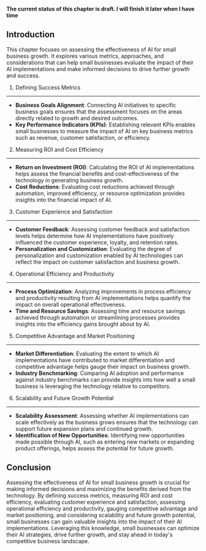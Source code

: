 **The current status of this chapter is draft. I will finish it later when I have time**

Introduction
------------

This chapter focuses on assessing the effectiveness of AI for small business growth. It explores various metrics, approaches, and considerations that can help small businesses evaluate the impact of their AI implementations and make informed decisions to drive further growth and success.

1. Defining Success Metrics
---------------------------

* **Business Goals Alignment**: Connecting AI initiatives to specific business goals ensures that the assessment focuses on the areas directly related to growth and desired outcomes.
* **Key Performance Indicators (KPIs)**: Establishing relevant KPIs enables small businesses to measure the impact of AI on key business metrics such as revenue, customer satisfaction, or efficiency.

2. Measuring ROI and Cost Efficiency
------------------------------------

* **Return on Investment (ROI)**: Calculating the ROI of AI implementations helps assess the financial benefits and cost-effectiveness of the technology in generating business growth.
* **Cost Reductions**: Evaluating cost reductions achieved through automation, improved efficiency, or resource optimization provides insights into the financial impact of AI.

3. Customer Experience and Satisfaction
---------------------------------------

* **Customer Feedback**: Assessing customer feedback and satisfaction levels helps determine how AI implementations have positively influenced the customer experience, loyalty, and retention rates.
* **Personalization and Customization**: Evaluating the degree of personalization and customization enabled by AI technologies can reflect the impact on customer satisfaction and business growth.

4. Operational Efficiency and Productivity
------------------------------------------

* **Process Optimization**: Analyzing improvements in process efficiency and productivity resulting from AI implementations helps quantify the impact on overall operational effectiveness.
* **Time and Resource Savings**: Assessing time and resource savings achieved through automation or streamlining processes provides insights into the efficiency gains brought about by AI.

5. Competitive Advantage and Market Positioning
-----------------------------------------------

* **Market Differentiation**: Evaluating the extent to which AI implementations have contributed to market differentiation and competitive advantage helps gauge their impact on business growth.
* **Industry Benchmarking**: Comparing AI adoption and performance against industry benchmarks can provide insights into how well a small business is leveraging the technology relative to competitors.

6. Scalability and Future Growth Potential
------------------------------------------

* **Scalability Assessment**: Assessing whether AI implementations can scale effectively as the business grows ensures that the technology can support future expansion plans and continued growth.
* **Identification of New Opportunities**: Identifying new opportunities made possible through AI, such as entering new markets or expanding product offerings, helps assess the potential for future growth.

Conclusion
----------

Assessing the effectiveness of AI for small business growth is crucial for making informed decisions and maximizing the benefits derived from the technology. By defining success metrics, measuring ROI and cost efficiency, evaluating customer experience and satisfaction, assessing operational efficiency and productivity, gauging competitive advantage and market positioning, and considering scalability and future growth potential, small businesses can gain valuable insights into the impact of their AI implementations. Leveraging this knowledge, small businesses can optimize their AI strategies, drive further growth, and stay ahead in today's competitive business landscape.
